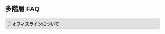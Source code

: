 <!DOCTYPE html>
<html lang="ja">
<head>
  <meta charset="UTF-8">
  <title>多階層FAQ</title>
  <style>
    body {
      font-family: sans-serif;
      padding: 20px;
    }
    .layer {
      margin-left: 20px;
      margin-top: 10px;
    }
    .faq-toggle {
      background-color: #e0e0e0;
      padding: 8px;
      margin-top: 5px;
      cursor: pointer;
      font-weight: bold;
      border-radius: 4px;
    }
    .faq-content {
      display: none;
      padding: 10px;
      background-color: #f9f9f9;
      border-left: 3px solid #0078D7;
      border-radius: 4px;
    }
  </style>
</head>
<body>

  <h2>多階層 FAQ</h2>

  <!-- 第1階層 -->
  <div class="faq-toggle" onclick="toggle(this)">🔽 オフィスラインについて</div>
  <div class="faq-content layer">
    
    <!-- 第2階層 -->
    <div class="faq-toggle" onclick="toggle(this)">🔽 セルフページについて</div>
    <div class="faq-content layer">
      
      <!-- 第3階層 -->
      <div class="faq-toggle" onclick="toggle(this)">🔽 セルフページで出来ることは？</div>
      <div class="faq-content layer">
        
        <!-- 第4階層 -->
        <p><strong>Q:</strong> セルフページで設定出来ることは？<br>
           <strong>A:</strong> 無条件転送やスケジュール転送が設定可能です。<br>
           着信拒否（有償）も設定可能です。<br>
           詳細は 0120-874-839 へお問合せください。</p>
      </div>

      <!-- 他の第3階層 -->
      <div class="faq-toggle" onclick="toggle(this)">🔽 自社で設定したい場合</div>
      <div class="faq-content layer">
        <p><strong>Q:</strong> 管理者が直接設定できますか？<br>
           <strong>A:</strong> 管理者アカウントから可能です。サポートセンターへ事前連絡が必要です。</p>
      </div>

    </div>

    <!-- 第2階層：カスコンについて（並列に変更） -->
    <div class="faq-toggle" onclick="toggle(this)">🔽 カスコンについて</div>
    <div class="faq-content layer">
      <div class="faq-toggle" onclick="toggle(this)">🔽 利用可能な機能</div>
      <div class="faq-content layer">
        <p><strong>Q:</strong> 設定できる機能は？<br>
           <strong>A:</strong> ファーストスケジュール機能、時間帯別転送、着信グループ設定などが可能です。</p>
      </div>
    </div>

  </div>

<script>
function toggle(element) {
  const next = element.nextElementSibling;
  const isVisible = next.style.display === "block";
  next.style.display = isVisible ? "none" : "block";
  element.textContent = isVisible
    ? element.textContent.replace("🔼", "🔽")
    : element.textContent.replace("🔽", "🔼");
}
</script>

</body>
</html>
